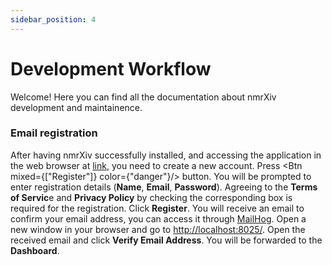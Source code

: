 ```yaml
---
sidebar_position: 4
---
```


# Development Workflow

Welcome! Here you can find all the documentation about nmrXiv development and maintainence.

### Email registration

After having nmrXiv successfully installed, and accessing the application in the web browser at [link](http://localhost), you need to create a new account. Press <Btn mixed={["Register"]} color={"danger"}/> button. You will be prompted to enter registration details (<b>Name</b>, <b>Email</b>, <b>Password</b>). Agreeing to the <b>Terms of Servic</b>e and <b>Privacy Policy</b> by checking the corresponding box is required for the registration. Click <b>Register</b>. You will receive an email to confirm your email address, you can access it through [MailHog](https://github.com/mailhog/MailHog). Open a new window in your browser and go to [http://localhost:8025/](http://localhost:8025/). Open the received email and click <b>Verify Email Address</b>. You will be forwarded to the <b>Dashboard</b>.

